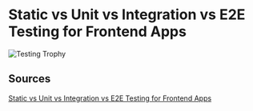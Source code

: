 # Static vs Unit vs Integration vs E2E Testing for Frontend Apps

![Testing Trophy](https://kentcdodds.com/static/c56de32357ab41ab66d6feb2dfaec567/00d43/testing-trophy.png)

## Sources

[Static vs Unit vs Integration vs E2E Testing for Frontend Apps](https://kentcdodds.com/blog/unit-vs-integration-vs-e2e-tests?ck_subscriber_id=363850105)